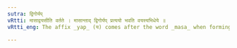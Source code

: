 ```yaml
---
sutra: द्विगोर्यप्
vRtti: मासाद्वयसीति वर्तते । मासान्ताद् द्विगोर्यप् प्रत्ययो भवति वयस्यभिधेये ॥
vRtti_eng: The affix _yap_ (य) comes after the word _masa_ when forming a _Dvigu_ compound; and meaning 'age'.

---
```

